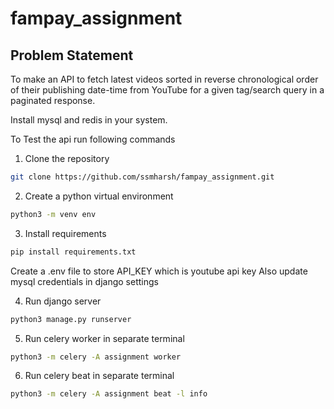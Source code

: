 # fampay_assignment

## Problem Statement 
To make an API to fetch latest videos sorted in reverse chronological order of their publishing date-time from YouTube for a given tag/search query in a paginated response.

Install mysql and redis in your system.


To Test the api run following commands
1. Clone the repository
```bash
git clone https://github.com/ssmharsh/fampay_assignment.git
```

2. Create a python virtual environment
```bash
python3 -m venv env
```

3. Install requirements 
```bash
pip install requirements.txt
```
Create a .env file to store API_KEY which is youtube api key
Also update mysql credentials in django settings

4. Run django server
```bash
python3 manage.py runserver
```
5. Run celery worker in separate terminal
```bash
python3 -m celery -A assignment worker
```
6. Run celery beat in separate terminal
```bash
python3 -m celery -A assignment beat -l info
```
